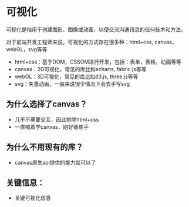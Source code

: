 # 可视化
可视化是指用于创建图形、图像或动画，以便交流沟通讯息的任何技术和方法。

对于前端开发工程师来说，可视化的方式存在很多种：html+css, canvas，webGL，svg等等

- html+css：基于DOM，CSSOM进行开发，包括：表单，表格，动画等等
- canvas：2D可视化，常见的库比如echarts, fabric.js等等
- webGL：3D可视化，常见的库比如d3.js, three.js等等
- svg：矢量动画，一般来说很少情况下会去手写svg

## 为什么选择了canvas？

- 几乎不需要交互，因此排除html+css
- 一直喊着学canvas，刚好练练手

## 为什么不用现有的库？

- canvas原生api提供的能力就可以了

## 关键信息：
- 关键可视化信息